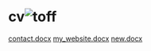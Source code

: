 # cv![toff](https://user-images.githubusercontent.com/91311465/136747353-1f98cf13-a3c7-4a6a-8f4d-ce0f9b764d92.jpg)
[contact.docx](https://github.com/Audran-wol/cv/files/7320194/contact.docx)
[my_website.docx](https://github.com/Audran-wol/cv/files/7320208/my_website.docx)
[new.docx](https://github.com/Audran-wol/cv/files/7320213/new.docx)
